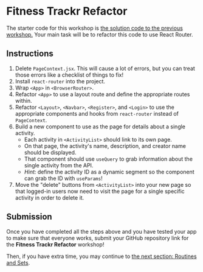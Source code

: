 # Fitness Trackr Refactor

The starter code for this workshop is [the solution code to the previous workshop.](https://github.com/FullstackAcademy/Unit3.FitnessTrackr.Solution)
Your main task will be to refactor this code to use React Router.

## Instructions

1. Delete `PageContext.jsx`. This will cause a lot of errors, but you can treat those
   errors like a checklist of things to fix!
2. Install `react-router` into the project.
3. Wrap `<App>` in `<BrowserRouter>`.
4. Refactor `<App>` to use a layout route and define the appropriate routes within.
5. Refactor `<Layout>`, `<Navbar>`, `<Register>`, and `<Login>` to use the appropriate
   components and hooks from `react-router` instead of `PageContext`.
6. Build a new component to use as the page for details about a single activity.
   - Each activity in `<ActivityList>` should link to its own page.
   - On that page, the activity's name, description, and creator name should be displayed.
   - That component should use `useQuery` to grab information about the single activity
     from the API.
   - _Hint:_ define the activity ID as a dynamic segment so the component can grab the ID
     with `useParams`!
7. Move the "delete" buttons from `<ActivityList>` into your new page so that logged-in
   users now need to visit the page for a single specific activity in order to delete it.

## Submission

Once you have completed all the steps above and you have tested your app to make sure that
everyone works, submit your GitHub repository link for the **Fitness Trackr Refactor** workshop!

Then, if you have extra time, you may continue to [the next section: Routines and
Sets](/docs/02-routines.md).
